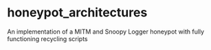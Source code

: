 # honeypot_architectures
An implementation of a MITM and Snoopy Logger honeypot with fully functioning recycling scripts
